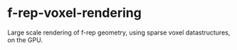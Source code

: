 # f-rep-voxel-rendering
Large scale rendering of f-rep geometry, using sparse voxel datastructures, on the GPU.
